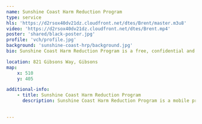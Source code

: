 ```yaml
---
name: Sunshine Coast Harm Reduction Program
type: service
hls: 'https://d2rsox40dv21dz.cloudfront.net/dtes/Brent/master.m3u8'
video: 'https://d2rsox40dv21dz.cloudfront.net/dtes/Brent.mp4'
poster: 'shared/black-poster.jpg'
profile: 'vch/profile.jpg'
background: 'sunshine-coast-hrp/background.jpg'
bio: Sunshine Coast Harm Reduction Program is a free, confidential and non-judgmental harm reduction service, with a particular focus on injection drug users and people who use crack cocaine, to reduce the spread of HIV and other communicable diseases. Other services offered are education and support access to testing and treatment for communicable diseases as well as referrals to health agencies for clients seeking drug detox, treatment or counseling.

location: 821 Gibsons Way, Gibsons
map:
    x: 510
    y: 405

additional-info: 
    - title: Sunshine Coast Harm Reduction Program
      description: Sunshine Coast Harm Reduction Program is a mobile program that provides equipment for injection drug use and crack cocaine use, as well as condoms and other safer-sex items for the entire Lower Sunshine Coast including Egmont, Port Melon, Gibsons, Sechelt, and Medeira Park. The program is a free, confidential and non-judgmental harm reduction service, with a particular focus on injection drug users and people who use crack cocaine, to reduce the spread of HIV and other communicable diseases such as Hepatitis. Other services offered are education and support access to testing and treatment for communicable diseases as well as referrals to counseling services and other health agencies for clients seeking drug detox, treatment or counseling.
    

---
```

